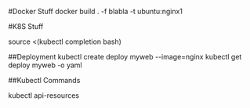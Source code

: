 #Docker Stuff
docker build . -f blabla -t ubuntu:nginx1

#K8S Stuff

source <(kubectl completion bash)

##Deployment
kubectl create deploy myweb --image=nginx
kubectl get deploy myweb -o yaml

##Kubectl Commands

kubectl api-resources

